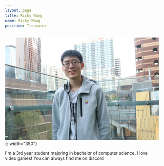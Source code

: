 ```yaml
---
layout: page
title: Ricky Wang
name: Ricky Wang
position: Treasurer
---
```


![Picture](/images/Profiles/Ricky.jpg){: width="350"}

I'm a 3rd year student majoring in bachelor of computer science. 
I love video games! 
You can always find me on discord 
